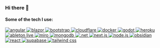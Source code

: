 ### Hi there 👋

<!--
**mark-rafter/mark-rafter** is a ✨ _special_ ✨ repository because its `README.md` (this file) appears on your GitHub profile.

Here are some ideas to get you started:

- 🔭 I’m currently working on ...
- 🌱 I’m currently learning ...
- 👯 I’m looking to collaborate on ...
- 🤔 I’m looking for help with ...
- 💬 Ask me about ...
- 📫 How to reach me: ...
- 😄 Pronouns: ...
- ⚡ Fun fact: ...
-->

#### Some of the tech I use:
<a href="https://www.angular.io/">
    <img src="https://img.shields.io/badge/angular-DD0031?logo=angular&logoColor=white&style=for-the-badge" alt="angular">
</a>
<a href="https://dotnet.microsoft.com/en-us/apps/aspnet/web-apps/blazor">
    <img src="https://img.shields.io/badge/blazor-512BD4?logo=blazor&logoColor=white&style=for-the-badge" alt="blazor">
</a>
<a href="https://getbootstrap.com/">
    <img src="https://img.shields.io/badge/bootstrap-7952B3?logo=bootstrap&logoColor=white&style=for-the-badge" alt="bootstrap">
</a>
<a href="https://cloudflare.com/">
    <img src="https://img.shields.io/badge/cloudflare-F38020?logo=cloudflare&logoColor=white&style=for-the-badge" alt="cloudflare">
</a>
<a href="https://docker.com/">
    <img src="https://img.shields.io/badge/docker-2496ED?logo=docker&logoColor=white&style=for-the-badge" alt="docker">
</a>
<a href="https://godotengine.org/">
    <img src="https://img.shields.io/badge/godot-478CBF?logo=godot-engine&logoColor=white&style=for-the-badge" alt="godot">
</a>
<a href="https://heroku.com/">
    <img src="https://img.shields.io/badge/heroku-430098?logo=heroku&logoColor=white&style=for-the-badge" alt="heroku">
</a>
<a href="https://www.ableton.com/">
    <img src="https://img.shields.io/badge/live-000000?logo=abletonlive&logoColor=white&style=for-the-badge" alt="ableton live">
</a>
<a href="https://www.miro.com/">
    <img src="https://img.shields.io/badge/miro-ffd02f?logo=miro&logoColor=050038&style=for-the-badge" alt="miro">
</a>
<a href="https://www.mongodb.com/">
    <img src="https://img.shields.io/badge/mongodb-47A248?logo=mongodb&logoColor=white&style=for-the-badge" alt="mongodb">
</a>
<a href="https://dotnet.microsoft.com/">
    <img src="https://img.shields.io/badge/.net-512BD4?logo=dotnet&logoColor=white&style=for-the-badge" alt=".net">
</a>
<a href="https://nextjs.org/">
    <img src="https://img.shields.io/badge/next.js-000000?logo=nextdotjs&logoColor=white&style=for-the-badge" alt="next.js">
</a>
<a href="https://nodejs.org/">
    <img src="https://img.shields.io/badge/node.js-339933?logo=nodedotjs&logoColor=white&style=for-the-badge" alt="node.js">
</a>
<a href="https://obsidian.md/">
    <img src="https://img.shields.io/badge/obsidian-483699?logo=obsidian&logoColor=white&style=for-the-badge" alt="obsidian">
</a>
<a href="https://reactjs.org/">
    <img src="https://img.shields.io/badge/react-20232a?logo=react&logoColor=61DAFB&logoWidth=15&style=for-the-badge" alt="react">
</a>
<a href="https://supabase.com/">
    <img src="https://img.shields.io/badge/supabase-3ECF8E?logo=supabase&logoColor=white&style=for-the-badge" alt="supabase">
</a>
<a href="https://tailwindcss.com/">
    <img src="https://img.shields.io/badge/tailwind-06B6D4?logo=tailwindcss&logoColor=white&style=for-the-badge" alt="tailwind css">
</a>
